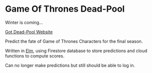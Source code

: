 # Game Of Thrones Dead-Pool

Winter is coming...

[Got Dead-Pool Website](https://got-deadpool.firebaseapp.com/)

Predict the fate of Game of Thrones Characters for the final season.

Written in [Elm](https://elm-lang.org/), using Firestore database to store predictions and cloud functions to compute scores.

Can no longer make predictions but still should be able to log in.